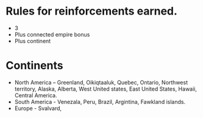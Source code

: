 # Rules for reinforcements earned.
* 3
* Plus connected empire bonus
* Plus  continent
# Continents
* North America – Greenland, Oikiqtaaluk, Quebec, Ontario, Northwest territory, Alaska, Alberta, West United states, East United States, Hawaii, Central America.
* South America - Venezala, Peru, Brazil, Argintina, Fawkland islands.
* Europe - Svalvard, 
